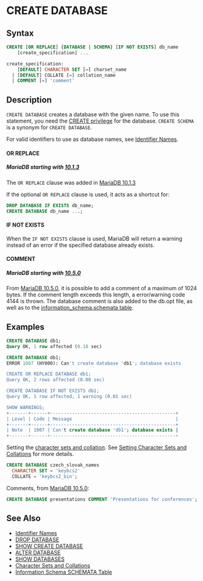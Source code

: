 # CREATE DATABASE

## Syntax

```sql
CREATE [OR REPLACE] {DATABASE | SCHEMA} [IF NOT EXISTS] db_name
    [create_specification] ...

create_specification:
    [DEFAULT] CHARACTER SET [=] charset_name
  | [DEFAULT] COLLATE [=] collation_name
  | COMMENT [=] 'comment'
```

## Description

`CREATE DATABASE` creates a database with the given name. To use this statement, you need the [CREATE privilege](/sql-statements-structure/sql-statements/account-management-sql-commands/grant) for the database. `CREATE SCHEMA` is a synonym for `CREATE DATABASE`.

For valid identifiers to use as database names, see [Identifier Names](/sql-statements-structure/sql-language-structure/identifier-names).

#### OR REPLACE

##### MariaDB starting with [10.1.3](/kb/en/mariadb-1013-release-notes/)

The `OR REPLACE` clause was added in [MariaDB 10.1.3](/kb/en/mariadb-1013-release-notes/)

If the optional `OR REPLACE` clause is used, it acts as a shortcut for:

```sql
DROP DATABASE IF EXISTS db_name;
CREATE DATABASE db_name ...;
```

#### IF NOT EXISTS

When the `IF NOT EXISTS` clause is used, MariaDB will return a warning instead of an error if the specified database already exists.

#### COMMENT

##### MariaDB starting with [10.5.0](/kb/en/mariadb-1050-release-notes/)

From [MariaDB 10.5.0](/kb/en/mariadb-1050-release-notes/), it is possible to add a comment of a maximum of 1024 bytes. If the comment length exceeds this length, a error/warning code 4144 is thrown. The database comment is also added to the db.opt file, as well as to the [information_schema.schemata table](/kb/en/information-schema-schemata-table/).

## Examples

```sql
CREATE DATABASE db1;
Query OK, 1 row affected (0.18 sec)

CREATE DATABASE db1;
ERROR 1007 (HY000): Can't create database 'db1'; database exists

CREATE OR REPLACE DATABASE db1;
Query OK, 2 rows affected (0.00 sec)

CREATE DATABASE IF NOT EXISTS db1;
Query OK, 1 row affected, 1 warning (0.01 sec)

SHOW WARNINGS;
+-------+------+----------------------------------------------+
| Level | Code | Message                                      |
+-------+------+----------------------------------------------+
| Note  | 1007 | Can't create database 'db1'; database exists |
+-------+------+----------------------------------------------+
```

Setting the [character sets and collation](/kb/en/data-types-character-sets-and-collations/). See [Setting Character Sets and Collations](/columns-storage-engines-and-plugins/data-types/string-data-types/character-sets/setting-character-sets-and-collations) for more details.

```sql
CREATE DATABASE czech_slovak_names 
  CHARACTER SET = 'keybcs2'
  COLLATE = 'keybcs2_bin';
```

Comments, from [MariaDB 10.5.0](/kb/en/mariadb-1050-release-notes/):

```sql
CREATE DATABASE presentations COMMENT 'Presentations for conferences';
```

## See Also

- [Identifier Names](/sql-statements-structure/sql-language-structure/identifier-names)
- [DROP DATABASE](/sql-statements-structure/sql-statements/data-definition/drop/drop-database)
- [SHOW CREATE DATABASE](/sql-statements-structure/sql-statements/administrative-sql-statements/show/show-create-database)
- [ALTER DATABASE](/sql-statements-structure/sql-statements/data-definition/alter/alter-database)
- [SHOW DATABASES](/sql-statements-structure/sql-statements/administrative-sql-statements/show/show-databases)
- [Character Sets and Collations](/kb/en/character-sets-and-collations/)
- [Information Schema SCHEMATA Table](/kb/en/information-schema-schemata-table/)